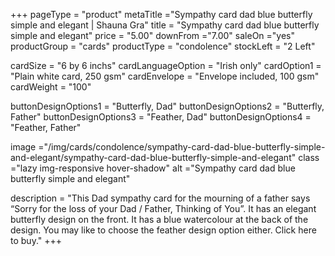 +++
pageType = "product"
metaTitle ="Sympathy card dad blue butterfly simple and elegant | Shauna Gra"
title = "Sympathy card dad blue butterfly simple and elegant"
price = "5.00"
downFrom ="7.00"
saleOn ="yes"
productGroup = "cards"
productType = "condolence"
stockLeft = "2 Left" 
 
cardSize = "6  by 6 inchs" 
cardLanguageOption = "Irish only" 
cardOption1 = "Plain white card, 250 gsm" 
cardEnvelope = "Envelope included, 100 gsm" 
cardWeight = "100" 
 
buttonDesignOptions1 = "Butterfly, Dad"
buttonDesignOptions2 = "Butterfly, Father"
buttonDesignOptions3 = "Feather, Dad"
buttonDesignOptions4 = "Feather, Father"
 
image ="/img/cards/condolence/sympathy-card-dad-blue-butterfly-simple-and-elegant/sympathy-card-dad-blue-butterfly-simple-and-elegant"
class ="lazy img-responsive hover-shadow"
alt ="Sympathy card dad blue butterfly simple and elegant"
 
description = "This Dad sympathy card for the mourning of a father says “Sorry for the loss of your Dad / Father, Thinking of You”.  It has an elegant butterfly design on the front.  It has a blue watercolour at the back of the design.  You may like to choose the feather design option either.  Click here to buy."
+++

